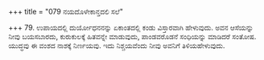 +++
title = "079 ನಯದೊಳೇಕಾನ್ತದಲಿ ಸಲೆ"

+++
79. ಉಪಾಯದಲ್ಲಿ ದುರ್ಯೋಧನನನ್ನು ಏಕಾಂತದಲ್ಲಿ ಕಂಡು ವಿಸ್ತಾರವಾಗಿ ಹೇಳುವುದು. ಅವನ ಆಸೆಯನ್ನು ನೀವು ಬಯಸಬಾರದು, ಕುರುಕುಲಕ್ಕೆ ಹಿತವನ್ನೇ ಮಾಡುವುದು, ಪಾಂಡವರೊಡನೆ ಸಂಧಿಯನ್ನು ಮಾಡಿದರೆ ಸಂತೋಷ. ಯುದ್ಧವು ಈ ವಂಶದ ನಾಶಕ್ಕೆ ನಿರ್ಣಯವು. ಇದು ನಿಶ್ಚಯವೆಂದು ನೀವು ಅವನಿಗೆ ತಿಳಿಯಹೇಳುವುದು.